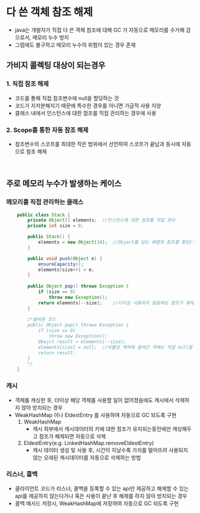 # 다 쓴 객체 참조 해제
* java는 개발자가 직접 다 쓴 객체 참조에 대해 GC 가 자동으로 메모리를 수거해 감으로서, 메모리 누수 방지
* 그럼에도 불구하고 메모리 누수의 위험이 있는 경우 존재
## 가비지 콜렉팅 대상이 되는경우
### 1. 직접 참조 해제
* 코드를 통해 직접 참조변수에 null을 할당하는 것
* 코드가 지저분해지기 때문에 특수한 경우를 아니면 가급적 사용 지양
* 클래스 내에서 인스턴스에 대한 참조를 직접 관리하는 경우에 사용
### 2. Scope를 통한 자동 참조 해제
* 참조변수의 스코프를 최대한 작은 범위에서 선언하여 스코프가 끝남과 동시에 자동으로 참조 해제

<br>

## 주로 메모리 누수가 발생하는 케이스
### 메모리를 직접 관리하는 클래스
```java
	public class Stack {
	    private Object[] elements;	//인스턴스에 대한 참조를 직접 관리
	    private int size = 0;

	    public Stack() {
	        elements = new Object[10];	//Object를 담는 배열의 참조를 할당(객체 자체가 아닌, 객체 참조를 할당) 
	    }

	    public void push(Object e) {
	        ensureCapacity();
	        elements[size++] = e;
	    }
	
	    public Object pop() throws Exception {
	        if (size == 0)
	            throw new Exception();
	        return elements[--size];	//더이상 사용되지 않음에도 참조가 해제되지 않음
	    }
	    
	    /*올바른 코드
	    public Object pop() throws Exception {
			if (size == 0)
        		throw new Exception();
			Obejct result = elements[--size];
			elements[size] = null;	//비활성 역여에 들어간 객체는 직접 null을 할당하여 참조 해제
        	return result;
		}
		*/
	}
```
### 캐시
* 객체를 캐싱한 후, 더이상 해당 객체를 사용할 일이 없어졌음에도 캐시에서 삭제하지 않아 방치되는 경우
* WeakHashMap 이나 EldestEntry 를 사용하여 자동으로 GC 되도록 구현
	1. WeakHashMap
		* 캐시 외부에서 캐시데이터의 키에 대한 참조가 유지되는동안에만 캐싱해두고 참조가 해제되면 자동으로 삭제
	2. EldestEntry(e.g. LinkedHashMap.removeEldestEntry)
		* 캐시 데이터 생성 및 사용 후, 시간이 지날수록 가치를 떨어뜨려 사용되지 않는 오래된 캐시데이터를 자동으로 삭제하는 방법

### 리스너, 콜백
* 클라이언트 코드가 리스너, 콜백을 등록할 수 있는 api만 제공하고 해제할 수 있는 api를 제공하지 않는다거나 혹은  사용이 끝난 후 해제를 하지 않아 방치되는 경우
* 콜백 메서드 저장시, WeakHashMap에 저장하여 자동으로 GC 되도록 구현 